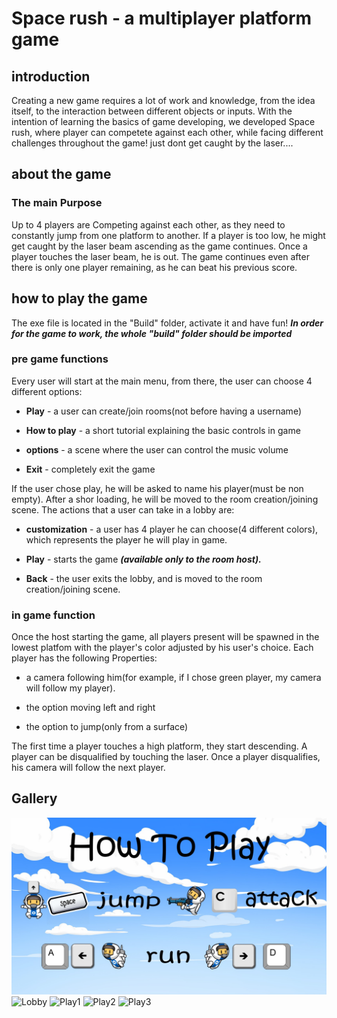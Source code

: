 # Space rush - a multiplayer platform game
## introduction
Creating a new game requires a lot of work and knowledge, from the idea itself, to the interaction between different objects or inputs.
With the intention of learning the basics of game developing, we developed Space rush, where player can competete against each other, while facing different challenges throughout the game! just dont get caught by the laser....


## about the game
### The main Purpose
Up to 4 players are Competing against each other, as they need to constantly jump from one platform to another.
If a player is too low, he might get caught by the laser beam ascending as the game continues. Once a player touches the laser beam, he is out.
The game continues even after there is only one player remaining, as he can beat his previous score.

## how to play the game
The exe file is located in the "Build" folder, activate it and have fun!
***In order for the game to work, the whole "build" folder should be imported***

### pre game functions
Every user will start at the main menu, from there, the user can choose 4 different options:

- **Play** - a user can create/join rooms(not before having a username)

- **How to play** - a short tutorial explaining the basic controls in game

- **options** - a scene where the user can control the music volume 

- **Exit** - completely exit the game

If the user chose play, he will be asked to name his player(must be non empty). After a shor loading, he will be moved to the room creation/joining scene.
The actions that a user can take in a lobby are:

- **customization** - a user has 4 player he can choose(4 different colors), which represents the player he will play in game.

- **Play** - starts the game ***(available only to the room host).*** 

- **Back** - the user exits the lobby, and is moved to the room creation/joining scene.


### in game function
Once the host starting the game, all players present will be spawned in the lowest platfom with the player's color adjusted by his user's choice.
Each player has the following Properties:

- a camera following him(for example, if I chose green player, my camera will follow my player). 

- the option moving left and right

- the option to jump(only from a surface)
  
The first time a player touches a high platform, they start descending.
A player can be disqualified by touching the laser.
Once a player disqualifies, his camera will follow the next player.

## Gallery
![Current tutorial](https://github.com/ofekkr1/SW_Project/blob/version_6/Assets/Images/How_to_play.jpeg?raw=true)
![Lobby](https://user-images.githubusercontent.com/94454456/173189583-acbf8f90-4503-4367-b611-379c22332a6c.jpeg?raw=true)
![Play1](https://user-images.githubusercontent.com/94454456/173189685-9761c089-7408-4928-89b9-8037859bff22.jpeg)
![Play2](https://user-images.githubusercontent.com/94454456/173189725-8d9e1a81-f92a-4e9c-ac9f-d6a2545ec3d6.jpeg)
![Play3](https://user-images.githubusercontent.com/94454456/173189745-e296eb6a-838b-4773-8e21-4d5cbc40cbb2.jpeg)
